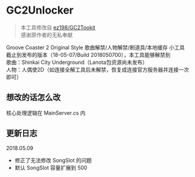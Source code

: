 # GC2Unlocker  
> 本工具修改自 [ez198/GC2Tookit](https://coding.net/u/ez198/p/GC2Toolkit/)  
> 感谢原作者的无私奉献  

Groove Coaster 2 Original Style 歌曲解禁/人物解禁/刷道具/本地缓存 小工具  
截止到发布的版本（18-05-07/Build 2018050700），本工具能够解禁到  
歌曲：Shinkai City Underground（Lanota包资源尚未发布）  
人物：人偶使2D（如连接全解工具后未解禁，恢复成连接官方服务器并连接一次即可）  

## 想改的话怎么改  
核心处理逻辑在 MainServer.cs 内  

## 更新日志  
2018.05.09  
- 修正了无法修改 SongSlot 的问题
- 默认 SongSlot 容量扩展到 500
